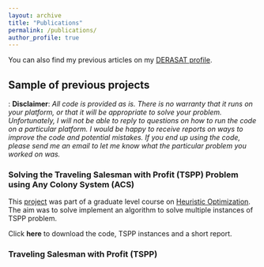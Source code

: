 ```yaml
---
layout: archive
title: "Publications"
permalink: /publications/
author_profile: true
---
```



You can also find my previous articles on my [DERASAT profile](https://www.derasat.org.bh/research-analysis/experts/abdulaziz-aldosseri/).

## Sample of previous projects
:   **Disclaimer**: _All code is provided as is. There is no warranty that it runs on your platform, or that it will be appropriate to solve your problem. Unfortunately, I will not be able to reply to questions on how to run the code on a particular platform. I would be happy to receive reports on ways to improve the code and potential mistakes. If you end up using the code, please send me an email to let me know what the particular problem you worked on was._

### Solving the Traveling Salesman with Profit (TSPP) Problem using Any Colony System (ACS)
This [project](https://github.com/Abdulaziz-Aldoseri/abdulaziz-aldoseri.github.io/blob/master/_misc/Project.pdf) was part of a graduate level course on [Heuristic Optimization](https://github.com/Abdulaziz-Aldoseri/abdulaziz-aldoseri.github.io/blob/master/_misc/IE_517_syllabus.PDF). The aim was to solve implement an algorithm to solve multiple instances of TSPP problem.

Click **here** to download the code, TSPP instances and a short report.

### Traveling Salesman with Profit (TSPP)




